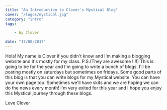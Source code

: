 ```yaml
---
title: "An Introduction to Clover's Mystical Blog"
cover: "/logos/mystical.jpg"
category: "intro"
tags:

    - by Clover

date: "17/08/2017"
---
```


Hola! My name is Clover if you didn't know and I'm making a blogging website and it's mostly for my class.
P.S.(They are awesome !!!!)
This is going to be for the year and I'm going to write a bunch of blogs. I'll be posting  mostly on 
saturdays but sometimes on fridays. Some good parts of this blog is that you can write blogs for my Mystical website.
You can have your own page too. Sometimes we'll have skits and we are hoping we can do the news every month!
I'm very exited for this year and I hope you enjoy this Mystical journey through these blogs.


Love Clover